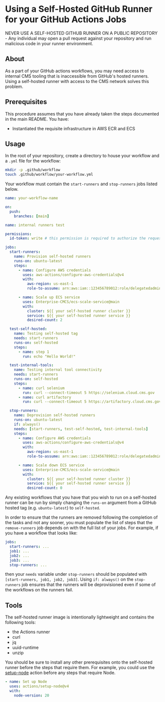 # Using a Self-Hosted GitHub Runner for your GitHub Actions Jobs

NEVER USE A SELF-HOSTED GITHUB RUNNER ON A PUBLIC REPOSITORY - Any individual may open a pull request against your repository and run malicious code in your runner environment.

## About

As a part of your GitHub actions workflows, you may need access to internal CMS tooling that is inaccessible from GitHub's hosted runners. Using a self-hosted runner with access to the CMS network solves this problem.

## Prerequisites

This procedure assumes that you have already taken the steps documented in the main README. You have:

- Instantiated the requisite infrastructure in AWS ECR and ECS

## Usage

In the root of your repository, create a directory to house your workflow and a `.yml` file for the workflow:

```sh
mkdir -p .github/workflow
touch .github/workflow/your-workflow.yml
```

Your workflow must contain the `start-runners` and `stop-runners` jobs listed below.

```yaml
name: your-workflow-name

on:
  push:
    branches: [main]

name: internal runners test

permissions:
  id-token: write # this permission is required to authorize the request for the GitHub OIDC token used by the configure-aws-credentials action

jobs:
  start-runners:
    name: Provision self-hosted runners
    runs-on: ubuntu-latest
    steps:
      - name: Configure AWS credentials
        uses: aws-actions/configure-aws-credentials@v4
        with:
          aws-region: us-east-1
          role-to-assume: arn:aws:iam::123456789012:role/delegatedadmin/developer/github-actions-oidc

      - name: Scale up ECS service
        uses: Enterprise-CMCS/ecs-scale-service@main
        with:
          cluster: ${{ your self-hosted runner cluster }}
          service: ${{ your self-hosted runner service }}
          desired-count: 2

  test-self-hosted:
    name: Testing self-hosted tag
    needs: start-runners
    runs-on: self-hosted
    steps:
      - name: step 1
        run: echo "Hello World!"

  test-internal-tools:
    name: Testing internal tool connectivity
    needs: start-runners
    runs-on: self-hosted
    steps:
      - name: curl selenium
        run: curl --connect-timeout 5 https://selenium.cloud.cms.gov
      - name: curl artifactory
        run: curl --connect-timeout 5 https://artifactory.cloud.cms.gov/ui/packages

  stop-runners:
    name: Deprovision self-hosted runners
    runs-on: ubuntu-latest
    if: always()
    needs: [start-runners, test-self-hosted, test-internal-tools]
    steps:
      - name: Configure AWS credentials
        uses: aws-actions/configure-aws-credentials@v4
        with:
          aws-region: us-east-1
          role-to-assume: arn:aws:iam::123456789012:role/delegatedadmin/developer/github-actions-oidc

      - name: Scale down ECS service
        uses: Enterprise-CMCS/ecs-scale-service@main
        with:
          cluster: ${{ your self-hosted runner cluster }}
          service: ${{ your self-hosted runner service }}
          desired-count: 0
```

Any existing workflows that you have that you wish to run on a self-hosted runner can be run by simply changing the `runs-on` argument from a GitHub hosted tag (e.g. `ubuntu-latest`) to `self-hosted`.

In order to ensure that the runners are removed following the completion of the tasks and not any sooner, you must populate the list of steps that the `remove-runners` job depends on with the full list of your jobs. For example, if you have a workflow that looks like:

```yaml
jobs:
  start-runners: ...
  job1: ...
  job2: ...
  job3: ...
  stop-runners: ...
```

then your `needs` variable under `stop-runners` should be populated with `[start-runners, job1, job2, job3]`. Using `if: always()` on the `stop-runners` job ensures that the runners will be deprovisioned even if some of the workflows on the runners fail.

## Tools

The self-hosted runner image is intentionally lightweight and contains the following tools:

- the Actions runner
- curl
- jq
- uuid-runtime
- unzip

You should be sure to install any other prerequisites onto the self-hosted runner before the steps that require them. For example, you could use the [setup-node](https://github.com/actions/setup-node) action before any steps that require Node.

```yaml
- name: Set up Node
  uses: actions/setup-node@v4
  with:
    node-version: 20
```
